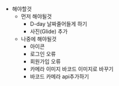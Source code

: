 - 해야할것
  - 먼저 해야될것
    - D-day 날짜줄어들게 하기
    - 사진(Glide) 추가
  - 나중에 해야될것
    - 아이콘
    - 로그인 오류
    - 회원가입 오류
    - 카메라 이미지 바코드 이미지로 바꾸기
    - 바코드 카메라 api추가하기
